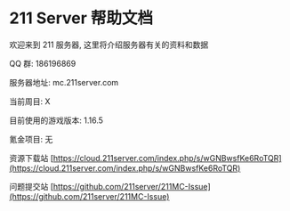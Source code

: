 # 211 Server 帮助文档

欢迎来到 211 服务器, 这里将介绍服务器有关的资料和数据

QQ 群: 186196869

服务器地址: mc.211server.com

当前周目: X

目前使用的游戏版本: 1.16.5

氪金项目: 无

资源下载站 [https://cloud.211server.com/index.php/s/wGNBwsfKe6RoTQR](https://cloud.211server.com/index.php/s/wGNBwsfKe6RoTQR)

问题提交站 [https://github.com/211server/211MC-Issue](https://github.com/211server/211MC-Issue)

